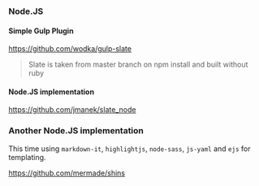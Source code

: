 ### Node.JS

#### Simple Gulp Plugin
https://github.com/wodka/gulp-slate
> Slate is taken from master branch on npm install and built without ruby

#### Node.JS implementation
https://github.com/jmanek/slate_node

### Another Node.JS implementation
This time using `markdown-it`, `highlightjs`, `node-sass`, `js-yaml` and `ejs` for templating.

https://github.com/mermade/shins